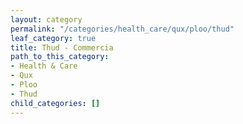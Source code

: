 ```yaml
---
layout: category
permalink: "/categories/health_care/qux/ploo/thud"
leaf_category: true
title: Thud - Commercia
path_to_this_category:
- Health & Care
- Qux
- Ploo
- Thud
child_categories: []
---
```

